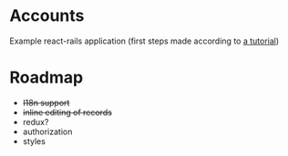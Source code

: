 # Accounts
Example react-rails application (first steps made according to [a tutorial](https://www.airpair.com/reactjs/posts/reactjs-a-guide-for-rails-developers))

# Roadmap
- ~~I18n support~~
- ~~inline editing of records~~
- redux?
- authorization
- styles
